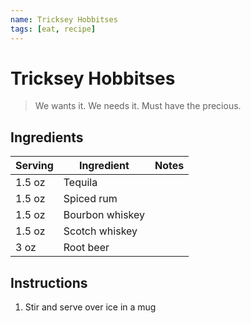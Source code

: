 ```yaml
---
name: Tricksey Hobbitses
tags: [eat, recipe]
---
```


# Tricksey Hobbitses

> We wants it. We needs it. Must have the precious.

## Ingredients

| Serving | Ingredient | Notes |
|-|-|-|
| 1.5 oz | Tequila |  |
| 1.5 oz | Spiced rum |  |
| 1.5 oz | Bourbon whiskey |  |
| 1.5 oz | Scotch whiskey |  |
| 3 oz | Root beer |  |

## Instructions

1. Stir and serve over ice in a mug
 